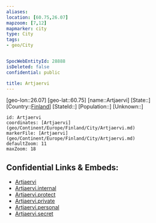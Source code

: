 ```yaml
---
aliases: 
location: [60.75,26.07]
mapzoom: [7,12] 
mapmarker: city 
type: City
tags:
- geo/City


SpocWebEntityId: 28888
isDeleted: false
confidential: public

title: Artjaervi
---
```

[geo-lon::26.07]
[geo-lat::60.75]
[name::Artjaervi]
[State::]
[Country::[Finland](geo/Continent/Europe/Finland.md)]
[StateId::]
[Population::]
[Unknown::]


```leaflet
id: Artjaervi
coordinates: [Artjaervi](geo/Continent/Europe/Finland/City/Artjaervi.md)
markerFile: [Artjaervi](geo/Continent/Europe/Finland/City/Artjaervi.md)
defaultZoom: 11 
maxZoom: 18
```


## Confidential Links & Embeds: 
- [Artjaervi](../../../../../../_public/geo/Continent/Europe/Finland/City/Artjaervi.md) 
- [Artjaervi.internal](../../../../../../_internal/geo/Continent/Europe/Finland/City/Artjaervi.internal.md) 
- [Artjaervi.protect](../../../../../../_protect/geo/Continent/Europe/Finland/City/Artjaervi.protect.md) 
- [Artjaervi.private](../../../../../../_private/geo/Continent/Europe/Finland/City/Artjaervi.private.md) 
- [Artjaervi.personal](../../../../../../_personal/geo/Continent/Europe/Finland/City/Artjaervi.personal.md) 
- [Artjaervi.secret](../../../../../../_secret/geo/Continent/Europe/Finland/City/Artjaervi.secret.md) 
